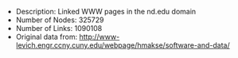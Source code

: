 * Description: Linked WWW pages in the nd.edu domain
* Number of Nodes: 325729
* Number of Links: 1090108
* Original data from: http://www-levich.engr.ccny.cuny.edu/webpage/hmakse/software-and-data/
